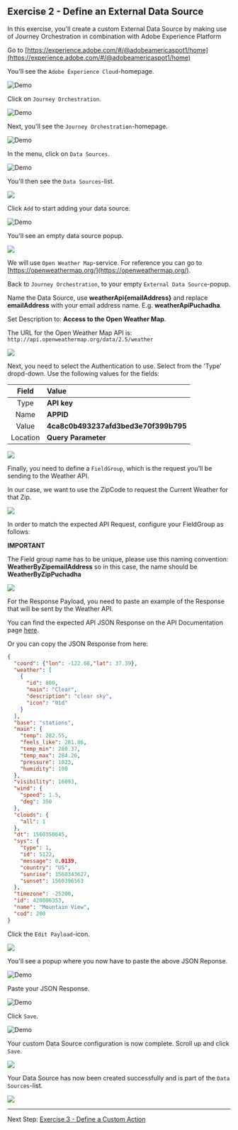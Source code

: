 ## Exercise 2 - Define an External Data Source

In this exercise, you'll create a custom External Data Source by making use of Journey Orchestration in combination with Adobe Experience Platform

Go to [https://experience.adobe.com/#/@adobeamericaspot1/home](https://experience.adobe.com/#/@adobeamericaspot1/home)

You'll see the ``Adobe Experience Cloud``-homepage.

![Demo](./images/aec.png)

Click on ``Journey Orchestration``.
 
![Demo](./images/aecjo.png)

Next, you'll see the ``Journey Orchestration``-homepage.

![Demo](./images/aecjoh.png)

In the menu, click on ``Data Sources``.

![Demo](./images/menudatasources.png)

You'll then see the ``Data Sources``-list.

<!---
![Demo](./images/dshome.png)
--->

<kbd><img src="./images/dshome.png"  /></kdb>

Click ``Add`` to start adding your data source.

![Demo](./images/add.png)

You'll see an empty data source popup.

<!---
![Demo](./images/emptyds.png)
--->

<kbd><img src="./images/emptyds.png"  /></kdb>

We will use ``Open Weather Map``-service. For reference you can go to [https://openweathermap.org/](https://openweathermap.org/).

Back to ``Journey Orchestration``, to your empty ``External Data Source``-popup.
 
Name the Data Source, use **weatherApi{emailAddress}** and replace **emailAddress** with your email address name. E.g. **weatherApiPuchadha**.

Set Description to: **Access to the Open Weather Map**.

The URL for the Open Weather Map API is: ``http://api.openweathermap.org/data/2.5/weather``

<!---
![Demo](./images/dsname.png)
--->

<kbd><img src="./images/dsname.png"  /></kdb>

Next, you need to select the Authentication to use. Select from the 'Type' dropd-down.
Use the following values for the fields:

| Field               | Value              |
|:-----------------------:| :-----------------------|
| Type            |**API key**            |
| Name           | **APPID**         |
| Value           | **4ca8c0b493237afd3bed3e70f399b795**         |
| Location           | **Query Parameter**         |


<!---
![Demo](./images/dsauth.png)
--->

<kbd><img src="./images/dsauth.png"  /></kdb>

Finally, you need to define a ``FieldGroup``, which is the request you'll be sending to the Weather API. 

In our case, we want to use the ZipCode to request the Current Weather for that Zip.

<!---
![Demo](./images/fg.png)
--->

<kbd><img src="./images/fg.png"  /></kdb>


In order to match the expected API Request, configure your FieldGroup as follows:

**IMPORTANT** 

The Field group name has to be unique, please use this naming convention: **WeatherByZipemailAddress** so in this case, the name should be **WeatherByZipPuchadha**

<!---
![Demo](./images/fg1.png)
--->

<kbd><img src="./images/fg1.png"  /></kdb>

For the Response Payload, you need to paste an example of the Response that will be sent by the Weather API.

You can find the expected API JSON Response on the API Documentation page [here](https://openweathermap.org/current#zip).

Or you can copy the JSON Response from here:

```json
{
  "coord": {"lon": -122.08,"lat": 37.39},
  "weather": [
    {
      "id": 800,
      "main": "Clear",
      "description": "clear sky",
      "icon": "01d"
    }
  ],
  "base": "stations",
  "main": {
    "temp": 282.55,
    "feels_like": 281.86,
    "temp_min": 280.37,
    "temp_max": 284.26,
    "pressure": 1023,
    "humidity": 100
  },
  "visibility": 16093,
  "wind": {
    "speed": 1.5,
    "deg": 350
  },
  "clouds": {
    "all": 1
  },
  "dt": 1560350645,
  "sys": {
    "type": 1,
    "id": 5122,
    "message": 0.0139,
    "country": "US",
    "sunrise": 1560343627,
    "sunset": 1560396563
  },
  "timezone": -25200,
  "id": 420006353,
  "name": "Mountain View",
  "cod": 200
}
```

Click the ``Edit Payload``-icon.

<!---
![Demo](./images/owmapi2.png)
--->

<kbd><img src="./images/owmapi2.png"  /></kdb>

You'll see a popup where you now have to paste the above JSON Reponse.

![Demo](./images/owmapi3.png)

Paste your JSON Response.

![Demo](./images/owmapi4.png)

Click ``Save``.

![Demo](./images/dssave.png)

Your custom Data Source configuration is now complete. Scroll up and click ``Save``.

<!---
![Demo](./images/dssave2.png)
--->

<kbd><img src="./images/dssave2.png"  /></kdb>

Your Data Source has now been created successfully and is part of the ``Data Sources``-list.

<!---
![Demo](./images/dslist.png)
--->

<kbd><img src="./images/dslist.png"  /></kdb>

---

Next Step: [Exercise 3 - Define a Custom Action](./Exercise3-Action.md)

